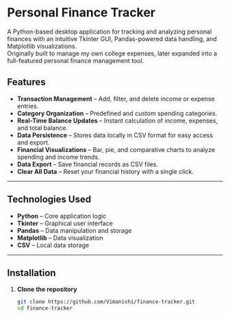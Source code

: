# Personal Finance Tracker

A Python-based desktop application for tracking and analyzing personal finances with an intuitive Tkinter GUI, Pandas-powered data handling, and Matplotlib visualizations.  
Originally built to manage my own college expenses, later expanded into a full-featured personal finance management tool.

## Features
- **Transaction Management** – Add, filter, and delete income or expense entries.
- **Category Organization** – Predefined and custom spending categories.
- **Real-Time Balance Updates** – Instant calculation of income, expenses, and total balance.
- **Data Persistence** – Stores data locally in CSV format for easy access and export.
- **Financial Visualizations** – Bar, pie, and comparative charts to analyze spending and income trends.
- **Data Export** – Save financial records as CSV files.
- **Clear All Data** – Reset your financial history with a single click.

---

## Technologies Used
- **Python** – Core application logic
- **Tkinter** – Graphical user interface
- **Pandas** – Data manipulation and storage
- **Matplotlib** – Data visualization
- **CSV** – Local data storage

---

## Installation

1. **Clone the repository**  
   ```bash
   git clone https://github.com/Vimanishi/finance-tracker.git
   cd finance-tracker
